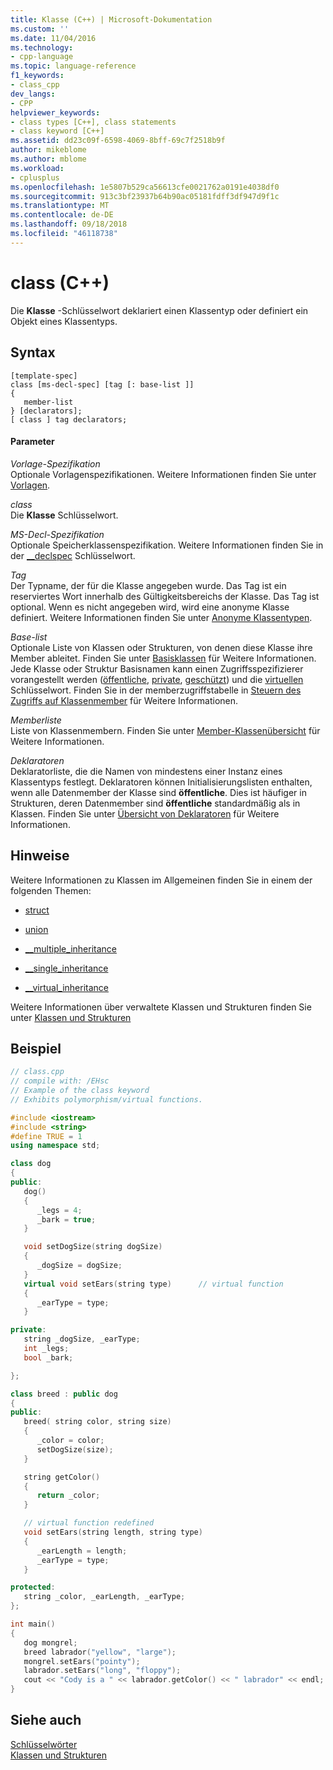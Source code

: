 ```yaml
---
title: Klasse (C++) | Microsoft-Dokumentation
ms.custom: ''
ms.date: 11/04/2016
ms.technology:
- cpp-language
ms.topic: language-reference
f1_keywords:
- class_cpp
dev_langs:
- CPP
helpviewer_keywords:
- class types [C++], class statements
- class keyword [C++]
ms.assetid: dd23c09f-6598-4069-8bff-69c7f2518b9f
author: mikeblome
ms.author: mblome
ms.workload:
- cplusplus
ms.openlocfilehash: 1e5807b529ca56613cfe0021762a0191e4038df0
ms.sourcegitcommit: 913c3bf23937b64b90ac05181fdff3df947d9f1c
ms.translationtype: MT
ms.contentlocale: de-DE
ms.lasthandoff: 09/18/2018
ms.locfileid: "46118738"
---
```

# <a name="class-c"></a>class (C++)

Die **Klasse** -Schlüsselwort deklariert einen Klassentyp oder definiert ein Objekt eines Klassentyps.

## <a name="syntax"></a>Syntax

```
[template-spec]
class [ms-decl-spec] [tag [: base-list ]]
{
   member-list
} [declarators];
[ class ] tag declarators;
```

#### <a name="parameters"></a>Parameter

*Vorlage-Spezifikation*<br/>
Optionale Vorlagenspezifikationen. Weitere Informationen finden Sie unter [Vorlagen](templates-cpp.md).

*class*<br/>
Die **Klasse** Schlüsselwort.

*MS-Decl-Spezifikation*<br/>
Optionale Speicherklassenspezifikation. Weitere Informationen finden Sie in der [__declspec](../cpp/declspec.md) Schlüsselwort.

*Tag*<br/>
Der Typname, der für die Klasse angegeben wurde. Das Tag ist ein reserviertes Wort innerhalb des Gültigkeitsbereichs der Klasse. Das Tag ist optional. Wenn es nicht angegeben wird, wird eine anonyme Klasse definiert. Weitere Informationen finden Sie unter [Anonyme Klassentypen](../cpp/anonymous-class-types.md).

*Base-list*<br/>
Optionale Liste von Klassen oder Strukturen, von denen diese Klasse ihre Member ableitet. Finden Sie unter [Basisklassen](../cpp/base-classes.md) für Weitere Informationen. Jede Klasse oder Struktur Basisnamen kann einen Zugriffsspezifizierer vorangestellt werden ([öffentliche](../cpp/public-cpp.md), [private](../cpp/private-cpp.md), [geschützt](../cpp/protected-cpp.md)) und die [virtuellen](../cpp/virtual-cpp.md) Schlüsselwort. Finden Sie in der memberzugriffstabelle in [Steuern des Zugriffs auf Klassenmember](member-access-control-cpp.md) für Weitere Informationen.

*Memberliste*<br/>
Liste von Klassenmembern. Finden Sie unter [Member-Klassenübersicht](../cpp/class-member-overview.md) für Weitere Informationen.

*Deklaratoren*<br/>
Deklaratorliste, die die Namen von mindestens einer Instanz eines Klassentyps festlegt. Deklaratoren können Initialisierungslisten enthalten, wenn alle Datenmember der Klasse sind **öffentliche**. Dies ist häufiger in Strukturen, deren Datenmember sind **öffentliche** standardmäßig als in Klassen. Finden Sie unter [Übersicht von Deklaratoren](../cpp/overview-of-declarators.md) für Weitere Informationen.

## <a name="remarks"></a>Hinweise

Weitere Informationen zu Klassen im Allgemeinen finden Sie in einem der folgenden Themen:

- [struct](../cpp/struct-cpp.md)

- [union](../cpp/unions.md)

- [__multiple_inheritance](../cpp/inheritance-keywords.md)

- [__single_inheritance](../cpp/inheritance-keywords.md)

- [__virtual_inheritance](../cpp/inheritance-keywords.md)

Weitere Informationen über verwaltete Klassen und Strukturen finden Sie unter [Klassen und Strukturen](../windows/classes-and-structs-cpp-component-extensions.md)

## <a name="example"></a>Beispiel

```cpp
// class.cpp
// compile with: /EHsc
// Example of the class keyword
// Exhibits polymorphism/virtual functions.

#include <iostream>
#include <string>
#define TRUE = 1
using namespace std;

class dog
{
public:
   dog()
   {
      _legs = 4;
      _bark = true;
   }

   void setDogSize(string dogSize)
   {
      _dogSize = dogSize;
   }
   virtual void setEars(string type)      // virtual function
   {
      _earType = type;
   }

private:
   string _dogSize, _earType;
   int _legs;
   bool _bark;

};

class breed : public dog
{
public:
   breed( string color, string size)
   {
      _color = color;
      setDogSize(size);
   }

   string getColor()
   {
      return _color;
   }

   // virtual function redefined
   void setEars(string length, string type)
   {
      _earLength = length;
      _earType = type;
   }

protected:
   string _color, _earLength, _earType;
};

int main()
{
   dog mongrel;
   breed labrador("yellow", "large");
   mongrel.setEars("pointy");
   labrador.setEars("long", "floppy");
   cout << "Cody is a " << labrador.getColor() << " labrador" << endl;
}
```

## <a name="see-also"></a>Siehe auch

[Schlüsselwörter](../cpp/keywords-cpp.md)<br/>
[Klassen und Strukturen](../cpp/classes-and-structs-cpp.md)